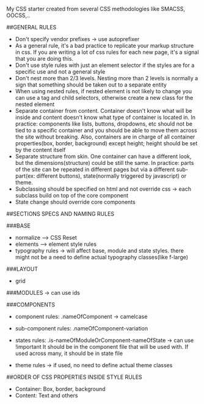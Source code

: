 My CSS starter created from several CSS methodologies like SMACSS, OOCSS,..

##GENERAL RULES
- Don't specify vendor prefixes -> use autoprefixer
- As a general rule, it's a bad practice to replicate your markup structure in css. If you are writing a lot of css rules for each new page, it's a signal that you are doing this.
- Don't use style rules with just an element selector if the styles are for a specific use and not a general style
- Don't nest more than 2/3 levels. Nesting more than 2 levels is normally a sign that something should be taken out to a separate entity
- When using nested rules, if nested element is not likely to change you can use a tag and child selectors, otherwise create a new class for the nested element
- Separate container from content. Container doesn't know what will be inside and content doesn't know what type of container is located in. In practice: components like lists, buttons, dropdowns, etc should not be tied to a specific container and you should be able to move them across the site without breaking. Also, containers are in charge of all container properties(box, border, background) except height; height should be set by the content itself
- Separate structure from skin. One container can have a different look, but the dimensions(structure) could be still the same. In practice: parts of the site can be repeated in different pages but via a different sub-part(ex: different buttons), state(normally triggered by javascript) or theme.
- Subclassing should be specified on html and not override css -> each subclass build on top of the core component
- State change should override core components


##SECTIONS SPECS AND NAMING RULES

###BASE
- normalize --> CSS Reset
- elements --> element style rules
- typography rules -> will affect base, module and state styles. there might not be a need to define actual typography classes(like f-large)

###LAYOUT
- grid 

###MODULES -> can use ids

###COMPONENTS
- component rules: .nameOfComponent -> camelcase
- sub-component rules: .nameOfComponent-variation

- states rules: .is-nameOfModuleOrComponent-nameOfState -> can use !important
It should be in the component file that will be used with. If used across many, it should be in state file

- theme rules -> if used, no need to define actual theme classes



##ORDER OF CSS PROPERTIES INSIDE STYLE RULES
- Container: Box, border, background
- Content: Text and others


